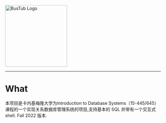 <img src="logo/bustub-whiteborder.svg" alt="BusTub Logo" height="200">

-----------------
# What
本项目是卡内基梅隆大学为Introduction to Database Systems（15-445/645）课程的一个实现关系数据库管理系统的项目,支持基本的 SQL 并带有一个交互式 shell.
Fall 2022 版本.
